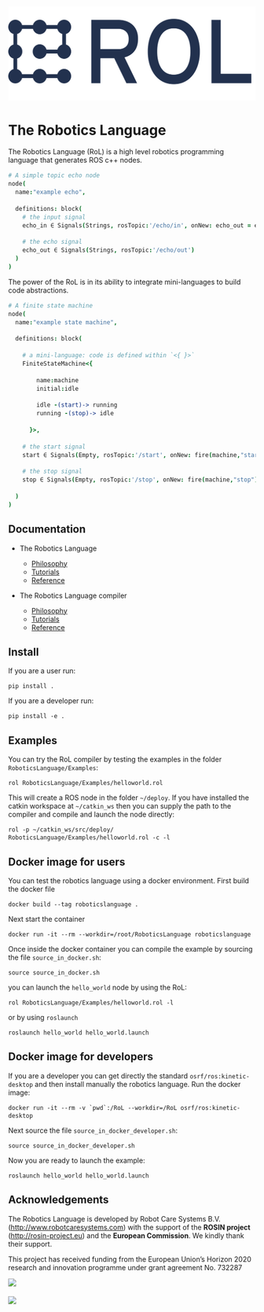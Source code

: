 ![](RoboticsLanguage/Documentation/Logo/rol-logo.png)

# The Robotics Language

The Robotics Language (RoL) is a high level robotics programming language that generates ROS c++ nodes.

```coffeescript
# A simple topic echo node
node(
  name:"example echo",

  definitions: block(
    # the input signal
    echo_in ∈ Signals(Strings, rosTopic:'/echo/in', onNew: echo_out = echo_in ),

    # the echo signal
    echo_out ∈ Signals(Strings, rosTopic:'/echo/out')
  )
)
```

The power of the RoL is in its ability to integrate mini-languages to build code abstractions.

```coffeescript
# A finite state machine
node(
  name:"example state machine",

  definitions: block(

    # a mini-language: code is defined within `<{ }>`
    FiniteStateMachine<{

        name:machine
        initial:idle

        idle -(start)-> running
        running -(stop)-> idle

      }>,

    # the start signal
    start ∈ Signals(Empty, rosTopic:'/start', onNew: fire(machine,"start")),

    # the stop signal
    stop ∈ Signals(Empty, rosTopic:'/stop', onNew: fire(machine,"stop"))

  )
)
```

## Documentation

- The Robotics Language
  - [Philosophy](RoboticsLanguage/Documentation/Language/Philosophy/README.md)
  - [Tutorials](RoboticsLanguage/Documentation/Language/Tutorials/README.md)
  - [Reference](RoboticsLanguage/Documentation/Language/Reference/README.md)

- The Robotics Language compiler
  - [Philosophy](RoboticsLanguage/Documentation/Compiler/Philosophy/README.md)
  - [Tutorials](RoboticsLanguage/Documentation/Compiler/Tutorials/README.md)
  - [Reference](RoboticsLanguage/Documentation/Compiler/Reference/README.md)


## Install

If you are a user run:
```shell
pip install .
```

If you are a developer run:
```shell
pip install -e .
```

## Examples
You can try the RoL compiler by testing the examples in the folder `RoboticsLanguage/Examples`:

```shell
rol RoboticsLanguage/Examples/helloworld.rol
```

This will create a ROS node in the folder `~/deploy`. If you have installed the catkin workspace at `~/catkin_ws` then you can supply the path to the compiler and compile and launch the node directly:

```shell
rol -p ~/catkin_ws/src/deploy/ RoboticsLanguage/Examples/helloworld.rol -c -l
```

## Docker image for users

You can test the robotics language using a docker environment. First build the docker file

```shell
docker build --tag roboticslanguage .
```

Next start the container

```shell
docker run -it --rm --workdir=/root/RoboticsLanguage roboticslanguage
```

Once inside the docker container you can compile the example by sourcing the file `source_in_docker.sh`:

```shell
source source_in_docker.sh
```


you can launch the `hello_world` node by using the RoL:

```shell
rol RoboticsLanguage/Examples/helloworld.rol -l
```
or by using `roslaunch`

```shell
roslaunch hello_world hello_world.launch
```

## Docker image for developers

If you are a developer you can get directly the standard `osrf/ros:kinetic-desktop` and then install manually the robotics language. Run the docker image:

```shell
docker run -it --rm -v `pwd`:/RoL --workdir=/RoL osrf/ros:kinetic-desktop
```

Next source the file `source_in_docker_developer.sh`:

```shell
source source_in_docker_developer.sh
```

Now you are ready to launch the example:

```shell
roslaunch hello_world hello_world.launch
```


## Acknowledgements

The Robotics Language is developed by Robot Care Systems B.V. (http://www.robotcaresystems.com) with the support of the **ROSIN project** (http://rosin-project.eu) and the **European Commission**. We kindly thank their support.

This project has received funding from the European Union’s Horizon 2020 research and innovation programme under grant agreement No. 732287

<image src="http://rosin-project.eu/wp-content/uploads/2017/03/Logo_ROSIN_CMYK-Website.png" />
<br><br>
<image src="https://europa.eu/european-union/sites/europaeu/files/docs/body/flag_yellow_low.jpg" width=200/>
